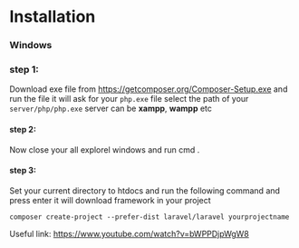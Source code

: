 # Installation 

### Windows

### step 1:

Download exe file from https://getcomposer.org/Composer-Setup.exe and run the file it will ask for your `php.exe` file select the path of your `server/php/php.exe`
server can be **xampp**, **wampp** etc

#### step 2:

Now close your all explorel windows and run cmd .

#### step 3:

Set your current directory to htdocs and run the following command and press enter it will download framework in your project

```
composer create-project --prefer-dist laravel/laravel yourprojectname
```

Useful link: https://www.youtube.com/watch?v=bWPPDjpWgW8
